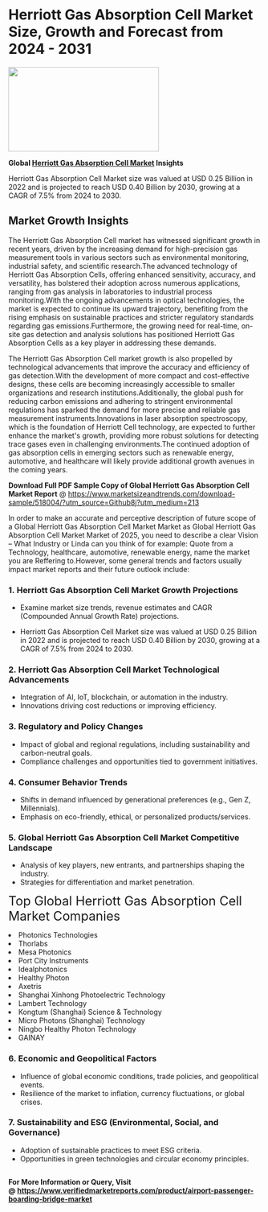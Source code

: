 <H1>Herriott Gas Absorption Cell Market Size, Growth and Forecast from 2024 - 2031</H1><img class="aligncenter size-medium wp-image-584254" src="https://thirdeyenews.in/wp-content/uploads/2024/09/Global-Market-Research-300x168.jpeg" alt="" width="300" height="168" /><p><strong>Global&nbsp;<a href="https://www.marketsizeandtrends.com/download-sample/518004/?utm_source=Github8j?utm_medium=213">Herriott Gas Absorption Cell Market</a> Insights</strong></p><p>Herriott Gas Absorption Cell Market size was valued at USD 0.25 Billion in 2022 and is projected to reach USD 0.40 Billion by 2030, growing at a CAGR of 7.5% from 2024 to 2030.</p><p><h2>Market Growth Insights</h2> <p>The Herriott Gas Absorption Cell market has witnessed significant growth in recent years, driven by the increasing demand for high-precision gas measurement tools in various sectors such as environmental monitoring, industrial safety, and scientific research.The advanced technology of Herriott Gas Absorption Cells, offering enhanced sensitivity, accuracy, and versatility, has bolstered their adoption across numerous applications, ranging from gas analysis in laboratories to industrial process monitoring.With the ongoing advancements in optical technologies, the market is expected to continue its upward trajectory, benefiting from the rising emphasis on sustainable practices and stricter regulatory standards regarding gas emissions.Furthermore, the growing need for real-time, on-site gas detection and analysis solutions has positioned Herriott Gas Absorption Cells as a key player in addressing these demands.</p> <p>The Herriott Gas Absorption Cell market growth is also propelled by technological advancements that improve the accuracy and efficiency of gas detection.With the development of more compact and cost-effective designs, these cells are becoming increasingly accessible to smaller organizations and research institutions.Additionally, the global push for reducing carbon emissions and adhering to stringent environmental regulations has sparked the demand for more precise and reliable gas measurement instruments.Innovations in laser absorption spectroscopy, which is the foundation of Herriott Cell technology, are expected to further enhance the market's growth, providing more robust solutions for detecting trace gases even in challenging environments.The continued adoption of gas absorption cells in emerging sectors such as renewable energy, automotive, and healthcare will likely provide additional growth avenues in the coming years.</p><p><span class=""><strong>Download Full PDF Sample Copy of Global Herriott Gas Absorption Cell Market Report</strong> @ <a href="https://www.marketsizeandtrends.com/download-sample/518004/?utm_source=Github8j?utm_medium=213" target="_blank">https://www.marketsizeandtrends.com/download-sample/518004/?utm_source=Github8j?utm_medium=213</a></span></p><p>In order to make an accurate and perceptive description of future scope of a Global&nbsp;Herriott Gas Absorption Cell Market Market as Global&nbsp;Herriott Gas Absorption Cell Market Market of 2025, you need to describe a clear Vision &ndash; What Industry or Linda can you think of for example: Quote from a Technology, healthcare, automotive, renewable energy, name the market you are Reffering to.However, some general trends and factors usually impact market reports and their future outlook include:</p><h3>1.&nbsp;<strong>Herriott Gas Absorption Cell Market Growth Projections</strong></h3><ul><li>Examine market size trends, revenue estimates and CAGR (Compounded Annual Growth Rate) projections.</li><li><p>Herriott Gas Absorption Cell Market size was valued at USD 0.25 Billion in 2022 and is projected to reach USD 0.40 Billion by 2030, growing at a CAGR of 7.5% from 2024 to 2030.</p></li></ul><h3>2.&nbsp;<strong>Herriott Gas Absorption Cell Market Technological Advancements</strong></h3><ul><li>Integration of AI, IoT, blockchain, or automation in the industry.</li><li>Innovations driving cost reductions or improving efficiency.</li></ul><h3>3.&nbsp;<strong>Regulatory and Policy Changes</strong></h3><ul><li>Impact of global and regional regulations, including sustainability and carbon-neutral goals.</li><li>Compliance challenges and opportunities tied to government initiatives.</li></ul><h3>4.&nbsp;<strong>Consumer Behavior Trends</strong></h3><ul><li>Shifts in demand influenced by generational preferences (e.g., Gen Z, Millennials).</li><li>Emphasis on eco-friendly, ethical, or personalized products/services.</li></ul><h3>5.&nbsp;<strong>Global Herriott Gas Absorption Cell Market Competitive Landscape</strong></h3><ul><li>Analysis of key players, new entrants, and partnerships shaping the industry.</li><li>Strategies for differentiation and market penetration.</li></ul><p data-pm-slice="1 1 []"><span style="color: inherit; font-family: inherit; font-size: 25px;">Top Global Herriott Gas Absorption Cell Market Companies</span></p><div class="" data-test-id=""><p><li>Photonics Technologies</li><li> Thorlabs</li><li> Mesa Photonics</li><li> Port City Instruments</li><li> Idealphotonics</li><li> Healthy Photon</li><li> Axetris</li><li> Shanghai Xinhong Photoelectric Technology</li><li> Lambert Technology</li><li> Kongtum (Shanghai) Science & Technology</li><li> Micro Photons (Shanghai) Technology</li><li> Ningbo Healthy Photon Technology</li><li> GAINAY</li></p></div><h3>6.&nbsp;<strong>Economic and Geopolitical Factors</strong></h3><ul><li>Influence of global economic conditions, trade policies, and geopolitical events.</li><li>Resilience of the market to inflation, currency fluctuations, or global crises.</li></ul><h3>7.&nbsp;<strong>Sustainability and ESG (Environmental, Social, and Governance)</strong></h3><ul><li>Adoption of sustainable practices to meet ESG criteria.</li><li>Opportunities in green technologies and circular economy principles.</li></ul><h2><strong style="font-size: 14px;">For More Information or Query, Visit @&nbsp;</strong><a style="background-color: #ffffff; font-size: 14px;" href="https://www.marketsizeandtrends.com/report/herriott-gas-absorption-cell-market/" target="_blank">https://www.verifiedmarketreports.com/product/airport-passenger-boarding-bridge-market</a></h2>